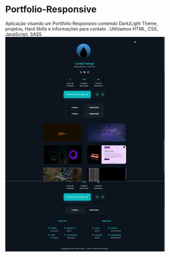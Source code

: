 # Portfolio-Responsive
Aplicação visando um Portifolio Responsivo contendo Dark/Light Theme, projetos, Hard Skills e informações para contato . Utilizamos HTML, CSS, JavaScript, SASS
<img src="https://raw.githubusercontent.com/Suubiprabaxo/Portfolio-Responsive/main/port2.jpeg"/>
